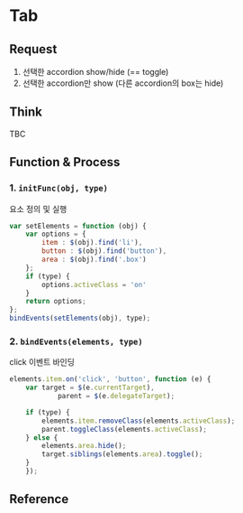 # Tab
## Request
1. 선택한 accordion show/hide (== toggle)
2. 선택한 accordion만 show (다른 accordion의 box는 hide)

## Think
TBC
 
## Function & Process
### 1. `initFunc(obj, type)`
요소 정의 및 실행
```javascript
var	setElements = function (obj) {
	var options = {
		item : $(obj).find('li'),
		button : $(obj).find('button'),
		area : $(obj).find('.box')
	};
	if (type) {
		options.activeClass = 'on'
	}
	return options; 
};
bindEvents(setElements(obj), type);
```

### 2. `bindEvents(elements, type)`
click 이벤트 바인딩
```javascript
elements.item.on('click', 'button', function (e) {
	var target = $(e.currentTarget),
			parent = $(e.delegateTarget);

	if (type) {
		elements.item.removeClass(elements.activeClass);
		parent.toggleClass(elements.activeClass);
	} else {
		elements.area.hide();
		target.siblings(elements.area).toggle();
	}
	});
```

## Reference